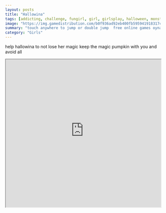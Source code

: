 ```yaml
---
layout: posts
title: "Hallowina"
tags: [addicting, challenge, fungirl, girl, girlsplay, halloween, monsters, pumpkin, spells, halloween, free, online, games, oyna, game, free, games, play, play, games]
image: "https://img.gamedistribution.com/b0f936ad92eb400fb595941918317c90-1280x550.jpeg"
summary: "touch anywhere to jump or double jump  free online games oyna game free games play play games"
category: "Girls"
---
```


help hallowina to not lose her magic keep the magic pumpkin with you and avoid all

<iframe width="100%" height="480px;" src="https://html5.gamedistribution.com/b0f936ad92eb400fb595941918317c90/"></iframe>